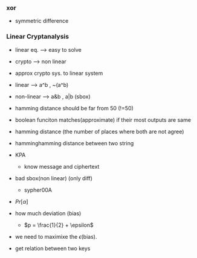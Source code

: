 ### xor
- symmetric difference

### Linear Cryptanalysis
- linear eq. --> easy to solve
- crypto --> non linear
- approx crypto sys. to linear system
- linear --> a^b , ~(a^b)
- non-linear --> a&b , a|b (sbox)

- hamming distance should be far from 50 (!=50)
- boolean funciton matches(approximate) if their most outputs  are same
- hamming distance (the number of places where both are not agree)
- hamminghamming  distance between two string

- KPA
    - know message and ciphertext
- bad sbox(non linear) (only diff)
    - sypher00A
- $Pr[\alpha ]$
- how much deviation (bias)
    - $p = \frac{1}{2} + \epsilon$
- we need to maximixe the $\epsilon$(bias).
- get relation between two keys 

